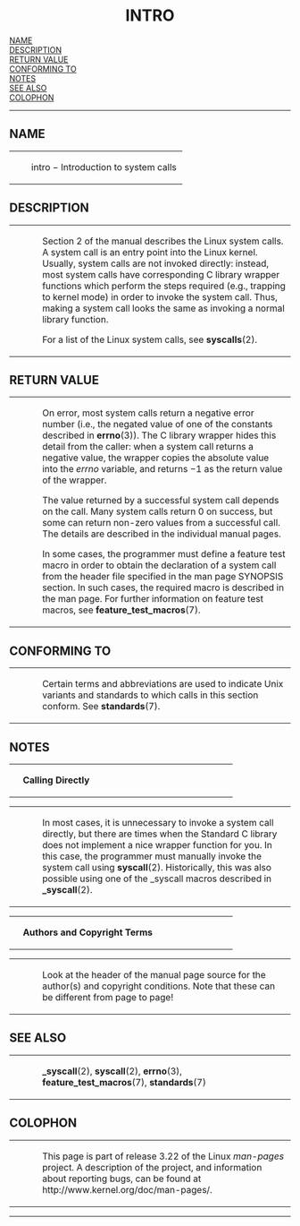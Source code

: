<!-- Creator     : groff version 1.18.1.4 -->
<!-- CreationDate: Tue Nov  3 19:50:35 2015 -->
<html>
<head>
<meta name="generator" content="groff -Thtml, see www.gnu.org">
<meta name="Content-Style" content="text/css">
<title>INTRO</title>
</head>
<body>

<h1 align=center>INTRO</h1>
<a href="#NAME">NAME</a><br>
<a href="#DESCRIPTION">DESCRIPTION</a><br>
<a href="#RETURN VALUE">RETURN VALUE</a><br>
<a href="#CONFORMING TO">CONFORMING TO</a><br>
<a href="#NOTES">NOTES</a><br>
<a href="#SEE ALSO">SEE ALSO</a><br>
<a href="#COLOPHON">COLOPHON</a><br>

<hr>
<a name="NAME"></a>
<h2>NAME</h2>
<!-- INDENTATION -->
<table width="100%" border=0 rules="none" frame="void"
       cols="2" cellspacing="0" cellpadding="0">
<tr valign="top" align="left">
<td width="10%"></td>
<td width="89%">
<p>intro &minus; Introduction to system calls</p>
</td>
</table>
<a name="DESCRIPTION"></a>
<h2>DESCRIPTION</h2>
<!-- INDENTATION -->
<table width="100%" border=0 rules="none" frame="void"
       cols="2" cellspacing="0" cellpadding="0">
<tr valign="top" align="left">
<td width="10%"></td>
<td width="89%">
<p>Section 2 of the manual describes the Linux system calls.
A system call is an entry point into the Linux kernel.
Usually, system calls are not invoked directly: instead,
most system calls have corresponding C library wrapper
functions which perform the steps required (e.g., trapping
to kernel mode) in order to invoke the system call. Thus,
making a system call looks the same as invoking a normal
library function.</p>
<!-- INDENTATION -->
<p>For a list of the Linux system calls, see
<b>syscalls</b>(2).</p>
</td>
</table>
<a name="RETURN VALUE"></a>
<h2>RETURN VALUE</h2>
<!-- INDENTATION -->
<table width="100%" border=0 rules="none" frame="void"
       cols="2" cellspacing="0" cellpadding="0">
<tr valign="top" align="left">
<td width="10%"></td>
<td width="89%">
<p>On error, most system calls return a negative error
number (i.e., the negated value of one of the constants
described in <b>errno</b>(3)). The C library wrapper hides
this detail from the caller: when a system call returns a
negative value, the wrapper copies the absolute value into
the <i>errno</i> variable, and returns &minus;1 as the
return value of the wrapper.</p>
<!-- INDENTATION -->
<p>The value returned by a successful system call depends on
the call. Many system calls return 0 on success, but some
can return non-zero values from a successful call. The
details are described in the individual manual pages.</p>
<!-- INDENTATION -->
<p>In some cases, the programmer must define a feature test
macro in order to obtain the declaration of a system call
from the header file specified in the man page SYNOPSIS
section. In such cases, the required macro is described in
the man page. For further information on feature test
macros, see <b>feature_test_macros</b>(7).</p>
</td>
</table>
<a name="CONFORMING TO"></a>
<h2>CONFORMING TO</h2>
<!-- INDENTATION -->
<table width="100%" border=0 rules="none" frame="void"
       cols="2" cellspacing="0" cellpadding="0">
<tr valign="top" align="left">
<td width="10%"></td>
<td width="89%">
<p>Certain terms and abbreviations are used to indicate Unix
variants and standards to which calls in this section
conform. See <b>standards</b>(7).</p>
</td>
</table>
<a name="NOTES"></a>
<h2>NOTES</h2>
<!-- INDENTATION -->
<table width="100%" border=0 rules="none" frame="void"
       cols="2" cellspacing="0" cellpadding="0">
<tr valign="top" align="left">
<td width="4%"></td>
<td width="95%">
<p><b>Calling Directly</b></p></td>
</table>
<!-- INDENTATION -->
<table width="100%" border=0 rules="none" frame="void"
       cols="2" cellspacing="0" cellpadding="0">
<tr valign="top" align="left">
<td width="10%"></td>
<td width="89%">
<p>In most cases, it is unnecessary to invoke a system call
directly, but there are times when the Standard C library
does not implement a nice wrapper function for you. In this
case, the programmer must manually invoke the system call
using <b>syscall</b>(2). Historically, this was also
possible using one of the _syscall macros described in
<b>_syscall</b>(2).</p>
</td>
</table>
<!-- INDENTATION -->
<table width="100%" border=0 rules="none" frame="void"
       cols="2" cellspacing="0" cellpadding="0">
<tr valign="top" align="left">
<td width="4%"></td>
<td width="95%">
<p><b>Authors and Copyright Terms</b></p></td>
</table>
<!-- INDENTATION -->
<table width="100%" border=0 rules="none" frame="void"
       cols="2" cellspacing="0" cellpadding="0">
<tr valign="top" align="left">
<td width="10%"></td>
<td width="89%">
<p>Look at the header of the manual page source for the
author(s) and copyright conditions. Note that these can be
different from page to page!</p>
</td>
</table>
<a name="SEE ALSO"></a>
<h2>SEE ALSO</h2>
<!-- INDENTATION -->
<table width="100%" border=0 rules="none" frame="void"
       cols="2" cellspacing="0" cellpadding="0">
<tr valign="top" align="left">
<td width="10%"></td>
<td width="89%">
<p><b>_syscall</b>(2), <b>syscall</b>(2), <b>errno</b>(3),
<b>feature_test_macros</b>(7), <b>standards</b>(7)</p>
</td>
</table>
<a name="COLOPHON"></a>
<h2>COLOPHON</h2>
<!-- INDENTATION -->
<table width="100%" border=0 rules="none" frame="void"
       cols="2" cellspacing="0" cellpadding="0">
<tr valign="top" align="left">
<td width="10%"></td>
<td width="89%">
<p>This page is part of release 3.22 of the Linux
<i>man-pages</i> project. A description of the project, and
information about reporting bugs, can be found at
http://www.kernel.org/doc/man-pages/.</p>
</td>
</table>
<hr>
</body>
</html>
